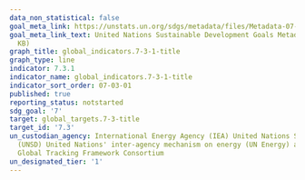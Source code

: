 ```yaml
---
data_non_statistical: false
goal_meta_link: https://unstats.un.org/sdgs/metadata/files/Metadata-07-03-01.pdf
goal_meta_link_text: United Nations Sustainable Development Goals Metadata (PDF 192
  KB)
graph_title: global_indicators.7-3-1-title
graph_type: line
indicator: 7.3.1
indicator_name: global_indicators.7-3-1-title
indicator_sort_order: 07-03-01
published: true
reporting_status: notstarted
sdg_goal: '7'
target: global_targets.7-3-title
target_id: '7.3'
un_custodian_agency: International Energy Agency (IEA) United Nations Statistics Division
  (UNSD) United Nations' inter-agency mechanism on energy (UN Energy) and the SE4ALL
  Global Tracking Framework Consortium
un_designated_tier: '1'
---
```

